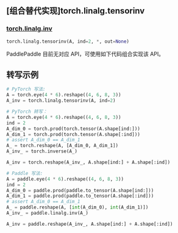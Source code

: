 ## [组合替代实现]torch.linalg.tensorinv

### [torch.linalg.inv](https://pytorch.org/docs/stable/generated/torch.linalg.tensorinv.html#torch-linalg-tensorinv)

```python
torch.linalg.tensorinv(A, ind=2, *, out=None)
```

PaddlePaddle 目前无对应 API，可使用如下代码组合实现该 API。

## 转写示例


```python
# PyTorch 写法:
A = torch.eye(4 * 6).reshape((4, 6, 8, 3))
A_inv = torch.linalg.tensorinv(A, ind=2)

# PyTorch 转写：
A = torch.eye(4 * 6).reshape((4, 6, 8, 3))
ind = 2
A_dim_0 = torch.prod(torch.tensor(A.shape[ind:]))
A_dim_1 = torch.prod(torch.tensor(A.shape[:ind]))
# assert A_dim_0 == A_dim_1
A_ = torch.reshape(A, [A_dim_0, A_dim_1])
A_inv_ = torch.inverse(A_)

A_inv = torch.reshape(A_inv_, A.shape[ind:] + A.shape[:ind])

# Paddle 写法:
A = paddle.eye(4 * 6).reshape((4, 6, 8, 3))
ind = 2
A_dim_0 = paddle.prod(paddle.to_tensor(A.shape[ind:]))
A_dim_1 = paddle.prod(paddle.to_tensor(A.shape[:ind]))
# assert A_dim_0 == A_dim_1
A_ = paddle.reshape(A, [int(A_dim_0), int(A_dim_1)])
A_inv_ = paddle.linalg.inv(A_)

A_inv = paddle.reshape(A_inv_, A.shape[ind:] + A.shape[:ind])
```
